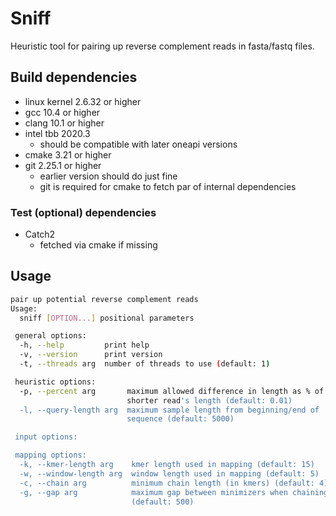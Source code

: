 # Sniff

Heuristic tool for pairing up reverse complement reads in fasta/fastq files.

## Build dependencies
- linux kernel 2.6.32 or higher
- gcc 10.4 or higher
- clang 10.1 or higher
- intel tbb 2020.3
  - should be compatible with later oneapi versions
- cmake 3.21 or higher
- git 2.25.1 or higher
  - earlier version should do just fine
  - git is required for cmake to fetch par of internal dependencies

### Test (optional) dependencies

- Catch2
  - fetched via cmake if missing

## Usage

```bash
pair up potential reverse complement reads
Usage:
  sniff [OPTION...] positional parameters

 general options:
  -h, --help         print help
  -v, --version      print version
  -t, --threads arg  number of threads to use (default: 1)

 heuristic options:
  -p, --percent arg       maximum allowed difference in length as % of 
                          shorter read's length (default: 0.01)
  -l, --query-length arg  maximum sample length from beginning/end of  
                          sequence (default: 5000)

 input options:

 mapping options:
  -k, --kmer-length arg    kmer length used in mapping (default: 15)
  -w, --window-length arg  window length used in mapping (default: 5)
  -c, --chain arg          minimum chain length (in kmers) (default: 4)
  -g, --gap arg            maximum gap between minimizers when chaining 
                           (default: 500)
```
